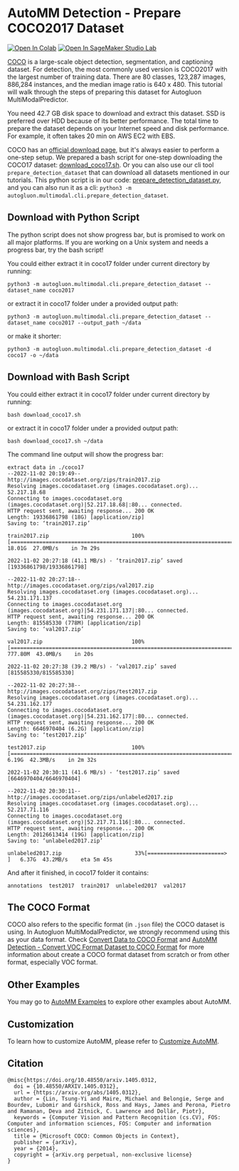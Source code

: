# AutoMM Detection - Prepare COCO2017 Dataset

[![Open In Colab](https://colab.research.google.com/assets/colab-badge.svg)](https://colab.research.google.com/github/autogluon/autogluon/blob/master/docs/tutorials/multimodal/object_detection/data_preparation/prepare_coco17.ipynb)
[![Open In SageMaker Studio Lab](https://studiolab.sagemaker.aws/studiolab.svg)](https://studiolab.sagemaker.aws/import/github/autogluon/autogluon/blob/master/docs/tutorials/multimodal/object_detection/data_preparation/prepare_coco17.ipynb)



[COCO](https://cocodataset.org/#home) is a large-scale object detection, segmentation, and captioning dataset. 
For detection, the most commonly used version is COCO2017 with the largest number of training data.
There are 80 classes, 123,287 images, 886,284 instances, and the median image ratio is 640 x 480.
This tutorial will walk through the steps of preparing this dataset for Autogluon MultiModalPredictor.

You need 42.7 GB disk space to download and extract this dataset. SSD is preferred over HDD because of its better performance.
The total time to prepare the dataset depends on your Internet speed and disk performance. For example, it often takes 20 min on AWS EC2 with EBS.

COCO has an [official download page](https://cocodataset.org/#download), 
but it's always easier to perform a one-step setup.
We prepared a bash script for one-step downloading the COCO17 dataset: 
[download_coco17.sh](https://raw.githubusercontent.com/autogluon/autogluon/master/examples/automm/object_detection/download_coco17.sh).
Or you can also use our cli tool `prepare_detection_dataset` that can download all datasets mentioned in our tutorials.
This python script is in our code: 
[prepare_detection_dataset.py](https://raw.githubusercontent.com/autogluon/autogluon/master/multimodal/src/autogluon/multimodal/cli/prepare_detection_dataset.py),
and you can also run it as a cli: `python3 -m autogluon.multimodal.cli.prepare_detection_dataset`.

## Download with Python Script

The python script does not show progress bar, but is promised to work on all major platforms.
If you are working on a Unix system and needs a progress bar, try the bash script!

You could either extract it in coco17 folder under current directory by running:

```
python3 -m autogluon.multimodal.cli.prepare_detection_dataset --dataset_name coco2017
```


or extract it in coco17 folder under a provided output path:

```
python3 -m autogluon.multimodal.cli.prepare_detection_dataset --dataset_name coco2017 --output_path ~/data
```


or make it shorter:

```
python3 -m autogluon.multimodal.cli.prepare_detection_dataset -d coco17 -o ~/data
```


## Download with Bash Script

You could either extract it in coco17 folder under current directory by running:

```
bash download_coco17.sh
```


or extract it in coco17 folder under a provided output path:

```
bash download_coco17.sh ~/data
```


The command line output will show the progress bar:

```
extract data in ./coco17
--2022-11-02 20:19:49--  http://images.cocodataset.org/zips/train2017.zip
Resolving images.cocodataset.org (images.cocodataset.org)... 52.217.18.68
Connecting to images.cocodataset.org (images.cocodataset.org)|52.217.18.68|:80... connected.
HTTP request sent, awaiting response... 200 OK
Length: 19336861798 (18G) [application/zip]
Saving to: ‘train2017.zip’

train2017.zip                          100%[=========================================================================>]  18.01G  27.0MB/s    in 7m 29s  

2022-11-02 20:27:18 (41.1 MB/s) - ‘train2017.zip’ saved [19336861798/19336861798]

--2022-11-02 20:27:18--  http://images.cocodataset.org/zips/val2017.zip
Resolving images.cocodataset.org (images.cocodataset.org)... 54.231.171.137
Connecting to images.cocodataset.org (images.cocodataset.org)|54.231.171.137|:80... connected.
HTTP request sent, awaiting response... 200 OK
Length: 815585330 (778M) [application/zip]
Saving to: ‘val2017.zip’

val2017.zip                            100%[=========================================================================>] 777.80M  43.0MB/s    in 20s     

2022-11-02 20:27:38 (39.2 MB/s) - ‘val2017.zip’ saved [815585330/815585330]

--2022-11-02 20:27:38--  http://images.cocodataset.org/zips/test2017.zip
Resolving images.cocodataset.org (images.cocodataset.org)... 54.231.162.177
Connecting to images.cocodataset.org (images.cocodataset.org)|54.231.162.177|:80... connected.
HTTP request sent, awaiting response... 200 OK
Length: 6646970404 (6.2G) [application/zip]
Saving to: ‘test2017.zip’

test2017.zip                           100%[=========================================================================>]   6.19G  42.3MB/s    in 2m 32s  

2022-11-02 20:30:11 (41.6 MB/s) - ‘test2017.zip’ saved [6646970404/6646970404]

--2022-11-02 20:30:11--  http://images.cocodataset.org/zips/unlabeled2017.zip
Resolving images.cocodataset.org (images.cocodataset.org)... 52.217.71.116
Connecting to images.cocodataset.org (images.cocodataset.org)|52.217.71.116|:80... connected.
HTTP request sent, awaiting response... 200 OK
Length: 20126613414 (19G) [application/zip]
Saving to: ‘unlabeled2017.zip’

unlabeled2017.zip                       33%[========================>                                                 ]   6.37G  43.2MB/s    eta 5m 45s 
```


And after it finished, in coco17 folder it contains:

```
annotations  test2017  train2017  unlabeled2017  val2017
```


## The COCO Format

COCO also refers to the specific format (in `.json` file) the COCO dataset is using.
In Autogluon MultiModalPredictor, we strongly recommend using this as your data format.
Check [Convert Data to COCO Format](convert_data_to_coco_format.ipynb) and [AutoMM Detection - Convert VOC Format Dataset to COCO Format](voc_to_coco.ipynb) for more information
about create a COCO format dataset from scratch or from other format, especially VOC format.

## Other Examples

You may go to [AutoMM Examples](https://github.com/autogluon/autogluon/tree/master/examples/automm) to explore other examples about AutoMM.

## Customization
To learn how to customize AutoMM, please refer to [Customize AutoMM](../../advanced_topics/customization.ipynb).

## Citation

```
@misc{https://doi.org/10.48550/arxiv.1405.0312,
  doi = {10.48550/ARXIV.1405.0312},
  url = {https://arxiv.org/abs/1405.0312},
  author = {Lin, Tsung-Yi and Maire, Michael and Belongie, Serge and Bourdev, Lubomir and Girshick, Ross and Hays, James and Perona, Pietro and Ramanan, Deva and Zitnick, C. Lawrence and Dollár, Piotr},
  keywords = {Computer Vision and Pattern Recognition (cs.CV), FOS: Computer and information sciences, FOS: Computer and information sciences},
  title = {Microsoft COCO: Common Objects in Context},
  publisher = {arXiv},
  year = {2014},
  copyright = {arXiv.org perpetual, non-exclusive license}
}
```

